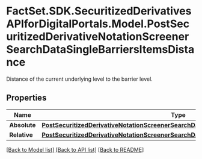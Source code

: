 # FactSet.SDK.SecuritizedDerivativesAPIforDigitalPortals.Model.PostSecuritizedDerivativeNotationScreenerSearchDataSingleBarriersItemsDistance
Distance of the current underlying level to the barrier level.

## Properties

Name | Type | Description | Notes
------------ | ------------- | ------------- | -------------
**Absolute** | [**PostSecuritizedDerivativeNotationScreenerSearchDataSingleBarriersItemsDistanceAbsolute**](PostSecuritizedDerivativeNotationScreenerSearchDataSingleBarriersItemsDistanceAbsolute.md) |  | [optional] 
**Relative** | [**PostSecuritizedDerivativeNotationScreenerSearchDataSingleBarriersItemsDistanceRelative**](PostSecuritizedDerivativeNotationScreenerSearchDataSingleBarriersItemsDistanceRelative.md) |  | [optional] 

[[Back to Model list]](../README.md#documentation-for-models) [[Back to API list]](../README.md#documentation-for-api-endpoints) [[Back to README]](../README.md)

